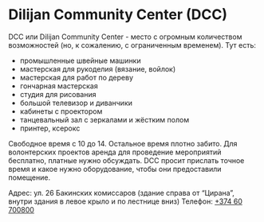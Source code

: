 # Dilijan Community Center (DCC)

DCC или Dilijan Community Center - место с огромным количеством возможностей (но, к сожалению, с ограниченным временем). Тут есть:

- промышленные швейные машинки
- мастерская для рукоделия (вязание, войлок)
- мастерская для работ по дереву
- гончарная мастерская
- студия для рисования
- большой телевизор и диванчики
- кабинеты с проектором
- танцевальный зал с зеркалами и жёстким полом
- принтер, ксерокс

Свободное время с 10 до 14. Остальное время плотно забито. Для волонтерских проектов аренда для проведение мероприятий бесплатно, платные нужно обсуждать. DCC просит прислать точное время и какое нужно оборудование, чтобы они предоставили помещение.

Адрес: ул. 26 Бакинских комиссаров (здание справа от “Цирана”, внутри здания в левое крыло и по лестнице вниз)
Телефон: [+374 60 700800](tel:+37460700800)